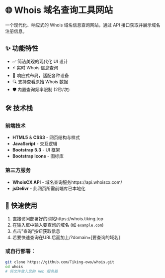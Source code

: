 # 🌐 Whois 域名查询工具网站

一个现代化、响应式的 Whois 域名信息查询网站，通过 API 接口获取并展示域名注册信息。

## ✨ 功能特性

- ✅ 简洁美观的现代化 UI 设计
- ⚡ 实时 Whois 信息查询
- 📱 响应式布局，适配各种设备
- 🔍 支持查看原始 Whois 数据
- 🛡️ 内置查询频率限制 (2秒/次)

## 🛠️ 技术栈

### 前端技术
- **HTML5** & **CSS3** - 网页结构与样式
- **JavaScript** - 交互逻辑
- **Bootstrap 5.3** - UI 框架
- **Bootstrap Icons** - 图标库

### 第三方服务
- **WhoisCX API** - 域名查询服务https://api.whoiscx.com/
- **jsDelivr** - 此网页所需前端库已本地化

## 🚀 快速使用

1. 直接访问部署好的网站https://whois.tiking.top 
2. 在输入框中输入要查询的域名 (如 `example.com`)
3. 点击"查询"按钮获取信息
4. 若要快速查询在URL后面加上/?domain=[要查询的域名]

### 或自行部署：

```bash
git clone https://github.com/Tiking-owo/whois.git
cd whois
# 将文件放入您的 Web 服务器

